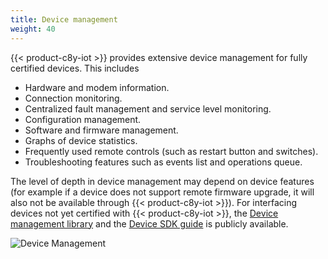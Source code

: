 ```yaml
---
title: Device management
weight: 40
---
```


{{< product-c8y-iot >}} provides extensive device management for fully certified devices. This includes

* Hardware and modem information.
* Connection monitoring.
* Centralized fault management and service level monitoring.
* Configuration management.
* Software and firmware management.
* Graphs of device statistics.
* Frequently used remote controls (such as restart button and switches).
* Troubleshooting features such as events list and operations queue.

The level of depth in device management may depend on device features (for example if a device does not support remote firmware upgrade, it will also not be available through {{< product-c8y-iot >}}). For interfacing devices not yet certified with {{< product-c8y-iot >}}, the [Device management library](/reference/device-management-library/) and the [Device SDK guide](/device-sdk/introduction) is publicly available.

![Device Management](/images/concepts-guide/devices-info.png)
